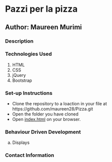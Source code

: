 # Pazzi per la pizza

## Author: Maureen Murimi

### Description

### Technologies Used
<ol>
<li>HTML</li>
<li>CSS</li>
<li>jQuery</li>
<li>Bootstrap</li>
</ol>

### Set-up Instructions
<ul>
<li>Clone the repository to a loaction in your file at https://github.com/maureen28/Pizza.git </li>
<li>Open the folder you have cloned</li>
<li>Open <ins>index.html</ins> on your browser.</li>
</ul>

### Behaviour Driven Development
<ol type="a">
<li>Displays
<ul>
<ul>
</ol>

### Contact Information
